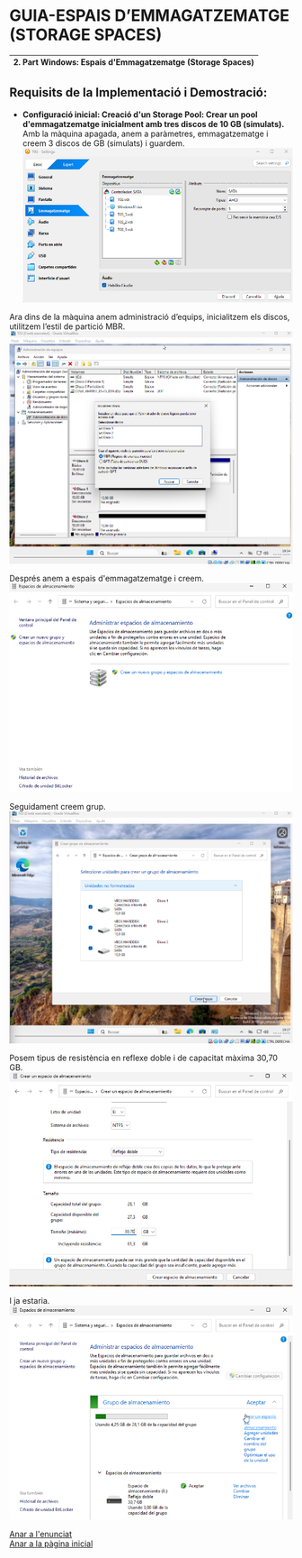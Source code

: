 # GUIA-ESPAIS D’EMMAGATZEMATGE (STORAGE SPACES) 

| 2. Part Windows: Espais d'Emmagatzematge (Storage Spaces) |
|----------------------------------------|

## Requisits de la Implementació i Demostració:

- **Configuració inicial: Creació d'un Storage Pool: Crear un pool d'emmagatzematge inicialment amb tres discos de 10 GB (simulats).**     
Amb la màquina apagada, anem a paràmetres, emmagatzematge i creem 3 discos de GB (simulats) i guardem.
![Configurant màquina](img/Imatge01.png)

Ara dins de la màquina anem administració d’equips, inicialitzem els discos, utilitzem l’estil de partició MBR.
![Configurant màquina](img/Imatge02.png)

Després anem a espais d'emmagatzematge i creem.
![Configurant màquina](img/Imatge03.png)

Seguidament creem grup.
![Configurant màquina](img/Imatge04.png)

Posem tipus de resistència en reflexe doble i de capacitat màxima 30,70 GB.
![Configurant màquina](img/Imatge05.png)

I ja estaria.
![Configurant màquina](img/Imatge06.png)





[Anar a l'enunciat](../Tasca03/README.md)  
[Anar a la pàgina inicial](../README.md)
